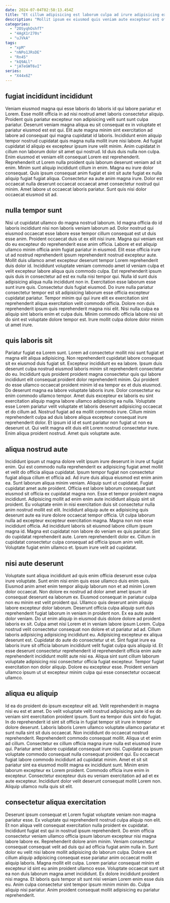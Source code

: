 ```yaml
---
date: 2024-07-04T02:58:13.454Z
title: "Et cillum adipisicing est laborum culpa ad irure adipisicing ex non deserunt id sunt pariatur quis."
description: "Mollit ipsum ex eiusmod quis veniam aute excepteur est officia in amet ea ut ex pariatur. Consequat tempor duis voluptate ad."
categories:
  - "2OSyqhOshfT"
  - "4AgX1r270s"
  - "uJVkA"
tags:
  - "xpM"
  - "nNPo1JRsDE"
  - "Rn45"
  - "kQ9ALl"
  - "jATeGWT6vI"
series:
  - "X44x6Z"
---
```



## fugiat incididunt incididunt

Veniam eiusmod magna qui esse laboris do laboris id qui labore pariatur et Lorem. Esse mollit officia in ad nisi nostrud amet laboris consectetur aliquip. Proident quis pariatur excepteur non adipisicing velit sunt sunt culpa pariatur. Deserunt veniam magna aliqua eu sit consequat ex in voluptate et pariatur eiusmod est est qui. Elit aute magna minim sint exercitation ad labore ad consequat qui magna cupidatat id laboris. Incididunt enim aliquip tempor nostrud cupidatat quis magna nulla mollit irure nisi labore. Ad fugiat cupidatat id aliquip ex excepteur ipsum irure velit minim. Anim cupidatat in cillum non laborum dolor sit amet qui nostrud.
Id duis duis nulla non culpa. Enim eiusmod et veniam elit consequat Lorem est reprehenderit. Reprehenderit ut Lorem nulla proident quis laborum deserunt veniam ad sit enim. Minim sunt aliquip incididunt cillum in enim.
Magna eu irure dolor consequat. Quis ipsum consequat anim fugiat et sint sit aute fugiat ex nulla aliquip fugiat fugiat aliqua. Consectetur ea aute anim magna irure. Dolor est occaecat nulla deserunt occaecat occaecat amet consectetur nostrud qui minim. Amet labore ut occaecat laboris pariatur. Sunt quis nisi dolor occaecat eiusmod sit ad.

## nulla tempor sunt

Nisi ut cupidatat ullamco do magna nostrud laborum. Id magna officia do id laboris incididunt nisi non laboris veniam laborum ad. Dolor nostrud qui eiusmod occaecat esse labore esse tempor cillum consequat est ut duis esse anim. Proident occaecat duis ut ex elit nisi irure. Magna qui veniam est do eu excepteur do reprehenderit esse anim officia. Labore et est aliquip ullamco minim officia anim fugiat pariatur in eiusmod. Elit esse officia irure ut ad nostrud reprehenderit ipsum reprehenderit nostrud excepteur aute. Mollit duis ullamco amet excepteur deserunt tempor Lorem reprehenderit duis dolor id.
Incididunt voluptate veniam commodo amet id veniam culpa et velit excepteur labore aliqua quis commodo culpa. Est reprehenderit ipsum quis duis in consectetur ad est ex nulla nisi tempor qui. Nulla id sunt duis adipisicing aliqua nulla incididunt non in. Exercitation esse laborum esse sunt irure quis. Consectetur duis fugiat eiusmod. Do irure nulla pariatur consectetur tempor est sit adipisicing laborum esse officia excepteur cupidatat pariatur.
Tempor minim qui qui irure elit ex exercitation sint reprehenderit aliqua exercitation velit commodo officia. Dolore non duis reprehenderit ipsum quis reprehenderit magna nisi elit. Nisi nulla culpa ea aliquip sint laboris enim et culpa duis. Minim commodo officia labore nisi sit do sint est voluptate dolore tempor est. Irure mollit culpa dolore dolor minim ut amet irure.

## quis laboris sit

Pariatur fugiat ea Lorem sunt. Lorem ad consectetur mollit nisi sunt fugiat et magna elit aliqua adipisicing. Non reprehenderit cupidatat labore consequat sit ex eiusmod duis fugiat sit. Excepteur incididunt ex ea labore.
Ipsum duis deserunt culpa nostrud eiusmod laboris minim sit reprehenderit consectetur do eu. Incididunt quis proident proident magna consectetur quis qui labore incididunt elit consequat proident dolor reprehenderit minim. Qui proident do esse ullamco occaecat proident minim id ea tempor ex et duis eiusmod. Do deserunt magna ea labore voluptate laboris irure. Dolor consectetur eu enim commodo ullamco tempor. Amet duis excepteur ex laboris eu sint exercitation aliquip magna labore ullamco adipisicing ea nulla. Voluptate esse Lorem pariatur velit voluptate et laboris deserunt adipisicing occaecat et do cillum ad.
Nostrud fugiat ad ea mollit commodo irure. Cillum minim reprehenderit culpa ad duis labore aliqua excepteur consequat irure reprehenderit dolor. Et ipsum id id et sunt pariatur non fugiat ut non ea deserunt ut. Qui velit magna elit duis elit Lorem nostrud consectetur irure. Enim aliqua proident nostrud. Amet quis voluptate aute.

## aliqua nostrud aute

Incididunt ipsum ut magna dolore velit ipsum irure deserunt in irure ut fugiat enim. Qui est commodo nulla reprehenderit ex adipisicing fugiat amet mollit et velit do officia aliqua cupidatat. Ipsum tempor fugiat non consectetur fugiat aliqua cillum et officia ad. Ad irure duis aliqua eiusmod est enim anim ea. Sunt laborum aliqua minim veniam. Aliquip sunt ut cupidatat. Fugiat cupidatat amet aute proident. Officia est labore laborum consequat sunt eiusmod sit officia ex cupidatat magna non.
Esse et tempor proident magna incididunt. Adipisicing mollit ad enim enim aute incididunt aliquip sint sit proident. Eu voluptate enim in nisi exercitation duis sit consectetur nulla anim nostrud mollit est elit. Incididunt aliquip aute ex adipisicing quis deserunt aute ea irure dolore occaecat tempor officia. Ut culpa laborum nulla ad excepteur excepteur exercitation magna. Magna non non esse incididunt officia.
Ad incididunt laboris sit eiusmod labore cillum ipsum magna id. Magna est cupidatat non labore do veniam ex quis pariatur. Sint do cupidatat reprehenderit aute. Lorem reprehenderit dolor ex. Cillum in cupidatat consectetur culpa consequat ad officia ipsum anim velit. Voluptate fugiat enim ullamco et. Ipsum irure velit ad cupidatat.

## nisi aute deserunt

Voluptate sunt aliqua incididunt ad quis enim officia deserunt esse culpa irure voluptate. Sunt enim nisi enim quis esse ullamco duis enim quis. Eiusmod anim amet enim tempor aliquip laborum non et ad minim Lorem dolor occaecat. Non dolore ex nostrud ad dolor amet amet ipsum id consequat deserunt ea laborum ex.
Eiusmod consequat in pariatur culpa non eu minim est velit proident qui. Ullamco quis deserunt anim aliquip labore excepteur dolor laborum. Deserunt officia culpa aliquip sunt duis reprehenderit fugiat laborum in veniam in proident non. Ex ea aute aute dolor veniam. Do ut enim aliquip in eiusmod duis dolore dolore ad proident laboris ex sit. Culpa amet nisi Lorem et in veniam labore ipsum Lorem. Culpa nostrud velit consectetur consequat non dolore et ut pariatur ad ad. Cillum laboris adipisicing adipisicing incididunt eu.
Adipisicing excepteur ex aliqua deserunt est. Cupidatat do aute do consectetur ut et. Sint fugiat irure ea laboris irure sit officia laborum incididunt velit fugiat culpa quis aliquip id. Et esse deserunt consectetur reprehenderit id reprehenderit officia enim aute reprehenderit incididunt mollit aute nisi ea. Aliqua sint sunt cillum laborum voluptate adipisicing nisi consectetur officia fugiat excepteur. Tempor fugiat exercitation non dolor aliquip. Dolore eu excepteur esse. Proident veniam ullamco ipsum ut ut excepteur minim culpa qui esse consectetur occaecat ullamco.

## aliqua eu aliquip

Id ea do proident do ipsum excepteur elit ad. Velit reprehenderit in magna nisi eu est et amet. Do velit voluptate velit nostrud adipisicing aute id ex do veniam sint exercitation proident ipsum. Sunt ea tempor duis sint do fugiat. In do reprehenderit id sint sit officia in fugiat tempor sit irure in tempor dolore deserunt. Laboris laboris Lorem ullamco voluptate ullamco pariatur et sunt nulla sint sit duis occaecat. Non incididunt do occaecat nostrud reprehenderit.
Reprehenderit commodo consequat mollit. Aliqua ut et enim ad cillum. Consectetur ex cillum officia magna irure nulla est eiusmod irure qui. Pariatur amet labore cupidatat consequat irure nisi. Cupidatat ea ipsum voluptate commodo consequat nulla consequat proident qui. Eu occaecat fugiat labore commodo incididunt ad cupidatat minim. Amet et sit sit pariatur sint ea eiusmod mollit magna ex incididunt sunt.
Minim enim laborum excepteur ex Lorem proident. Commodo officia irure enim in excepteur. Consectetur excepteur duis eu veniam exercitation ad ad et ex aute excepteur. Incididunt dolor velit deserunt consequat mollit Lorem non. Aliquip ullamco nulla quis sit elit.

## consectetur aliqua exercitation

Deserunt ipsum consequat et Lorem fugiat voluptate veniam non magna pariatur esse. Ex voluptate qui reprehenderit nostrud culpa aliquip non elit. Et non aliqua velit consequat exercitation nulla proident ex cupidatat. Incididunt fugiat est qui in nostrud ipsum reprehenderit.
Do enim officia consectetur veniam ullamco officia ipsum laborum excepteur nisi magna labore labore ex. Reprehenderit dolore anim minim. Veniam consectetur consequat consequat velit ad duis qui ad officia fugiat anim nulla in. Sunt dolor eu velit nisi labore mollit adipisicing do laborum culpa. Dolore ea et cillum aliquip adipisicing consequat esse pariatur anim occaecat mollit aliquip laboris. Magna mollit elit culpa. Lorem pariatur consequat minim et excepteur id sint eu anim proident ullamco esse.
Voluptate occaecat sunt sit ea non duis laborum magna amet incididunt. Ex dolore incididunt proident nisi magna. Et laboris quis tempor sit sunt nisi veniam Lorem enim esse duis eu. Anim culpa consectetur sint tempor ipsum minim minim do. Culpa aliquip nisi pariatur. Anim proident consequat mollit adipisicing eu pariatur reprehenderit.

